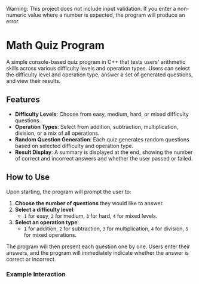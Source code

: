 Warning: This project does not include input validation. If you enter a non-numeric value where a number is expected,
the program will produce an error.

# Math Quiz Program

A simple console-based quiz program in C++ that tests users' arithmetic skills across various difficulty levels and operation types. Users can select the difficulty level and operation type, answer a set of generated questions, and view their results.

## Features

- **Difficulty Levels**: Choose from easy, medium, hard, or mixed difficulty questions.
- **Operation Types**: Select from addition, subtraction, multiplication, division, or a mix of all operations.
- **Random Question Generation**: Each quiz generates random questions based on selected difficulty and operation type.
- **Result Display**: A summary is displayed at the end, showing the number of correct and incorrect answers and whether the user passed or failed.



## How to Use

Upon starting, the program will prompt the user to:

1. **Choose the number of questions** they would like to answer.
2. **Select a difficulty level**:
   - `1` for easy, `2` for medium, `3` for hard, `4` for mixed levels.
3. **Select an operation type**:
   - `1` for addition, `2` for subtraction, `3` for multiplication, `4` for division, `5` for mixed operations.

The program will then present each question one by one. Users enter their answers, and the program will immediately indicate whether the answer is correct or incorrect.

### Example Interaction

